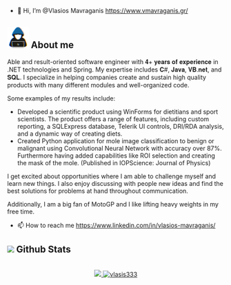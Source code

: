 - 👋 Hi, I’m @Vlasios Mavraganis https://www.vmavraganis.gr/

## <picture><img src = "https://github.com/0xAbdulKhalid/0xAbdulKhalid/raw/main/assets/mdImages/about_me.gif" width = 50px></picture> **About me**

Able and result-oriented software engineer with 𝟒+ 𝐲𝐞𝐚𝐫𝐬 𝐨𝐟 𝐞𝐱𝐩𝐞𝐫𝐢𝐞𝐧𝐜𝐞 in .NET technologies and Spring. My expertise includes 𝐂#, 𝐉𝐚𝐯𝐚, 𝐕𝐁.𝐧𝐞𝐭, and 𝐒𝐐𝐋. I specialize in helping companies create and sustain high quality products with many different modules and well-organized code. 

Some examples of my results include:
  - Developed a scientific product using WinForms for dietitians and sport scientists. The product offers a range of features, including custom reporting, a SQLExpress database, Telerik UI controls, DRI/RDA analysis, and a dynamic way of creating diets.
  - Created Python application for mole image classification to benign or malignant using Convolutional Neural Network with accuracy over 87%. Furthermore having added capabilities like ROI selection and creating the mask of the mole. (Published in IOPScience: Journal of Physics)

I get excited about opportunities where I am able to challenge myself and learn new things. I also enjoy discussing with people new ideas and find the best solutions for problems at hand throughout communication.

Additionally, I am a big fan of MotoGP and I like lifting heavy weights in my free time.
- 📫 How to reach me https://www.linkedin.com/in/vlasios-mavraganis/

## <img src="https://media.giphy.com/media/iY8CRBdQXODJSCERIr/giphy.gif" width="35"><b> Github Stats </b>
<br>
<div align="center">
<a href="https://github.com/Vlasis333">
  <img src="https://github-readme-stats.vercel.app/api?username=vlasis333&include_all_commits=true&count_private=true&show_icons=true&line_height=20&title_color=7A7ADB&icon_color=2234AE&text_color=D3D3D3&bg_color=0,000000,130F40" width="430"/>
  <img src="https://github-readme-stats.vercel.app/api/top-langs?username=vlasis333&show_icons=true&locale=en&layout=compact&line_height=20&title_color=7A7ADB&icon_color=2234AE&text_color=D3D3D3&bg_color=0,000000,130F40" width="375"  alt="vlasis333"/>
</a>
</div>

<!---
Vlasis333/Vlasis333 is a ✨ special ✨ repository because its `README.md` (this file) appears on your GitHub profile.
You can click the Preview link to take a look at your changes.
--->

